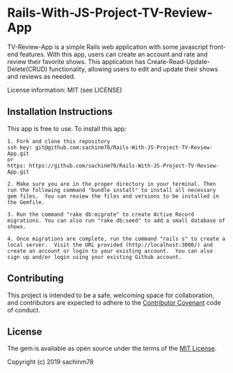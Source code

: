 # Rails-With-JS-Project-TV-Review-App

TV-Review-App is a simple Rails web application with some javascript front-end features.  With this app, users can create an account and rate and review their favorite shows. This application has Create-Read-Update-Delete(CRUD) functionality, allowing users to edit and update their shows and reviews as needed.  

License information: MIT (see LICENSE)

## Installation Instructions

This app is free to use.  To install this app: 

    1. Fork and clone this repository 
    ssh key: git@github.com:sachinm78/Rails-With-JS-Project-TV-Review-App.git
    or 
    https: https://github.com/sachinm78/Rails-With-JS-Project-TV-Review-App.git
    
    2. Make sure you are in the proper directory in your terminal. Then run the following command "bundle install" to install all necessary gem files.  You can review the files and versions to be installed in the Gemfile.  
    
    3. Run the command "rake db:migrate" to create Active Record migrations. You can also run "rake db:seed" to add a small database of shows.
    
    4. Once migrations are complete, run the command "rails s" to create a local server.  Visit the URL provided (http://localhost:3000/) and create an account or login to your existing account.  You can also sign up and/or login using your existing Github account.

## Contributing

This project is intended to be a safe, welcoming space for collaboration, and contributors are expected to adhere to the [Contributor Covenant](http://contributor-covenant.org) code of conduct.

## License

The gem is available as open source under the terms of the [MIT License](https://opensource.org/licenses/MIT).

Copyright (c) 2019 sachinm78
